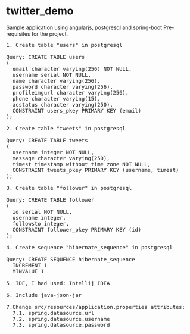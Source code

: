 # twitter_demo
Sample application using angularjs, postgresql and spring-boot
Pre-requisites for the project.
<pre>
1. Create table "users" in postgresql

Query: CREATE TABLE users
(
  email character varying(256) NOT NULL,
  username serial NOT NULL,
  name character varying(256),
  password character varying(256),
  profileimgurl character varying(256),
  phone character varying(15),
  acstatus character varying(250),
  CONSTRAINT users_pkey PRIMARY KEY (email)
);

2. Create table "tweets" in postgresql

Query: CREATE TABLE tweets
(
  username integer NOT NULL,
  message character varying(250),
  timest timestamp without time zone NOT NULL,
  CONSTRAINT tweets_pkey PRIMARY KEY (username, timest)
);

3. Create table "follower" in postgresql

Query: CREATE TABLE follower
(
  id serial NOT NULL,
  username integer,
  followsto integer,
  CONSTRAINT follower_pkey PRIMARY KEY (id)
);

4. Create sequence "hibernate_sequence" in postgresql

Query: CREATE SEQUENCE hibernate_sequence
  INCREMENT 1
  MINVALUE 1

5. IDE, I had used: Intellij IDEA

6. Include java-json-jar

7.Change src/resources/application.properties attributes:
  7.1. spring.datasource.url
  7.2. spring.datasource.username
  7.3. spring.datasource.password
</pre>
